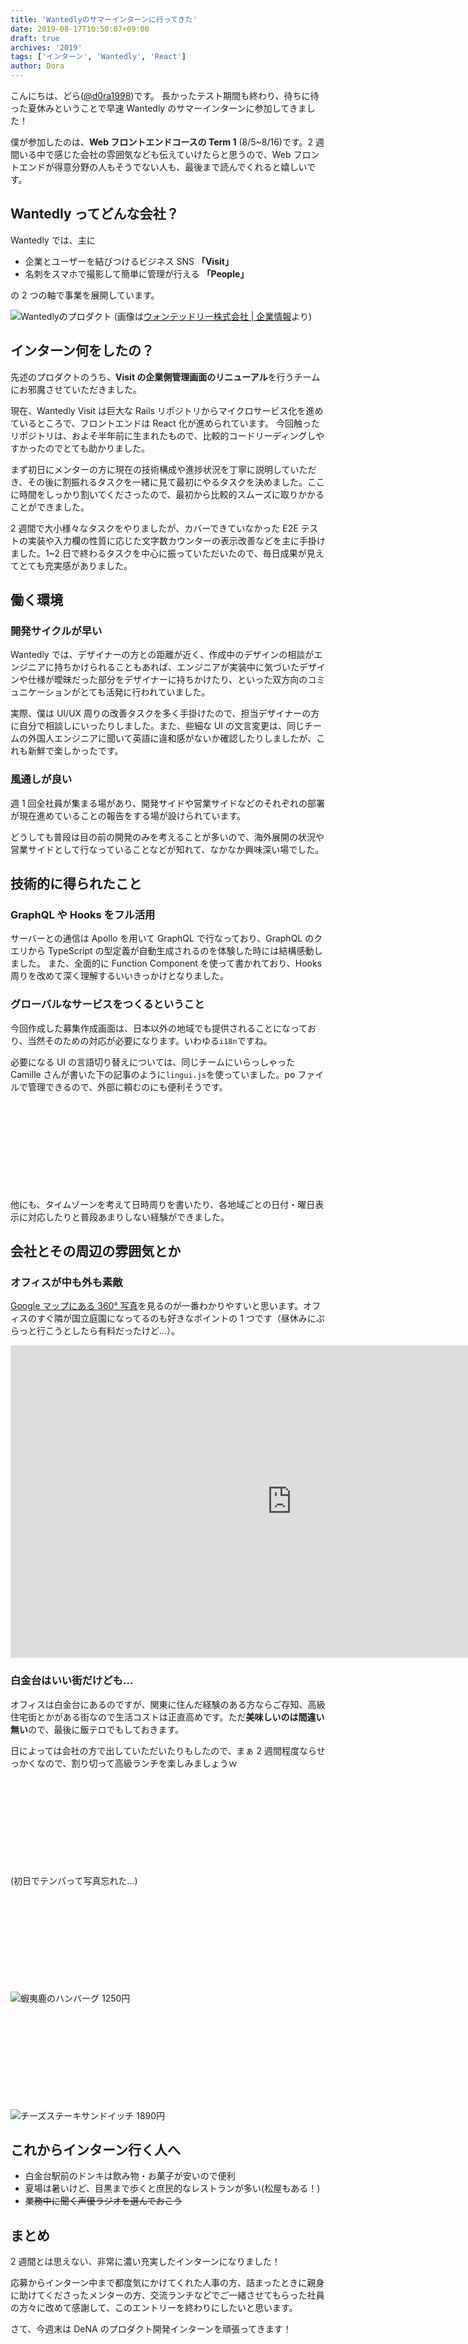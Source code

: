 ```yaml
---
title: 'Wantedlyのサマーインターンに行ってきた'
date: 2019-08-17T10:50:07+09:00
draft: true
archives: '2019'
tags: ['インターン', 'Wantedly', 'React']
author: Dora
---
```


こんにちは、どら([@d0ra1998](https://twitter.com/d0ra1998/))です。
長かったテスト期間も終わり、待ちに待った夏休みということで早速 Wantedly のサマーインターンに参加してきました！

僕が参加したのは、**Web フロントエンドコースの Term 1** (8/5~8/16)です。2 週間いる中で感じた会社の雰囲気なども伝えていけたらと思うので、Web フロントエンドが得意分野の人もそうでない人も、最後まで読んでくれると嬉しいです。

## Wantedly ってどんな会社？

Wantedly では、主に

- 企業とユーザーを結びつけるビジネス SNS **「Visit」**
- 名刺をスマホで撮影して簡単に管理が行える **「People」**

の 2 つの軸で事業を展開しています。

![Wantedlyのプロダクト](./wantedlyinc-1.png)
(画像は[ウォンテッドリー株式会社 | 企業情報](https://wantedlyinc.com/ja)より)

## インターン何をしたの？

先述のプロダクトのうち、**Visit の企業側管理画面のリニューアル**を行うチームにお邪魔させていただきました。

現在、Wantedly Visit は巨大な Rails リポジトリからマイクロサービス化を進めているところで、フロントエンドは React 化が進められています。
今回触ったリポジトリは、およそ半年前に生まれたもので、比較的コードリーディングしやすかったのでとても助かりました。

まず初日にメンターの方に現在の技術構成や進捗状況を丁寧に説明していただき、その後に割振れるタスクを一緒に見て最初にやるタスクを決めました。ここに時間をしっかり割いてくださったので、最初から比較的スムーズに取りかかることができました。

2 週間で大小様々なタスクをやりましたが、カバーできていなかった E2E テストの実装や入力欄の性質に応じた文字数カウンターの表示改善などを主に手掛けました。1~2 日で終わるタスクを中心に振っていただいたので、毎日成果が見えてとても充実感がありました。

## 働く環境

### 開発サイクルが早い

Wantedly では、デザイナーの方との距離が近く、作成中のデザインの相談がエンジニアに持ちかけられることもあれば、エンジニアが実装中に気づいたデザインや仕様が曖昧だった部分をデザイナーに持ちかけたり、といった双方向のコミュニケーションがとても活発に行われていました。

実際、僕は UI/UX 周りの改善タスクを多く手掛けたので、担当デザイナーの方に自分で相談しにいったりしました。また、些細な UI の文言変更は、同じチームの外国人エンジニアに聞いて英語に違和感がないか確認したりしましたが、これも新鮮で楽しかったです。

### 風通しが良い

週 1 回全社員が集まる場があり、開発サイドや営業サイドなどのそれぞれの部署が現在進めていることの報告をする場が設けられています。

どうしても普段は目の前の開発のみを考えることが多いので、海外展開の状況や営業サイドとして行なっていることなどが知れて、なかなか興味深い場でした。

## 技術的に得られたこと

### GraphQL や Hooks をフル活用

サーバーとの通信は Apollo を用いて GraphQL で行なっており、GraphQL のクエリから TypeScript の型定義が自動生成されるのを体験した時には結構感動しました。
また、全面的に Function Component を使って書かれており、Hooks 周りを改めて深く理解するいいきっかけとなりました。

### グローバルなサービスをつくるということ

今回作成した募集作成画面は、日本以外の地域でも提供されることになっており、当然そのための対応が必要になります。いわゆる`i18n`ですね。

必要になる UI の言語切り替えについては、同じチームにいらっしゃった Camille さんが書いた下の記事のように`lingui.js`を使っていました。po ファイルで管理できるので、外部に頼むのにも便利そうです。

<div class="iframely-embed"><div class="iframely-responsive" style="height: 140px; padding-bottom: 0;"><a href="https://medium.com/wantedly-engineering/introduce-multi-language-support-in-a-typescript-react-app-with-lingui-js-f335efcf80d6" data-iframely-url="//cdn.iframe.ly/ypbEAby?iframe=card-small"></a></div></div>

他にも、タイムゾーンを考えて日時周りを書いたり、各地域ごとの日付・曜日表示に対応したりと普段あまりしない経験ができました。

## 会社とその周辺の雰囲気とか

### オフィスが中も外も素敵

[Google マップにある 360° 写真](https://www.google.co.jp/maps/place/%E3%82%A6%E3%82%A9%E3%83%B3%E3%83%86%E3%83%83%E3%83%89%E3%83%AA%E3%83%BC/@35.6396908,139.7221555,3a,75y,80h,90t/data=!3m8!1e1!3m6!1sAF1QipOJ_qCMPL9n7L094lDYLT0C1LNd7T8g-mlr2whS!2e10!3e11!6shttps:%2F%2Flh5.googleusercontent.com%2Fp%2FAF1QipOJ_qCMPL9n7L094lDYLT0C1LNd7T8g-mlr2whS%3Dw203-h100-k-no-pi-0-ya169.9004-ro-0-fo100!7i13312!8i6656!4m5!3m4!1s0x35441d89d7421c9f:0xd7cd585ac9104934!8m2!3d35.639698!4d139.722177)を見るのが一番わかりやすいと思います。オフィスのすぐ隣が国立庭園になってるのも好きなポイントの 1 つです（昼休みにぷらっと行こうとしたら有料だったけど…）。

<div class="iframe_base">
<iframe src="https://www.google.com/maps/embed?pb=!4v1566210718537!6m8!1m7!1sCAoSLEFGMVFpcE9KX3FDTVBMOW43TDA5NGxEWUxUMEMxTE5kN1Q4Zy1tbHIyd2hT!2m2!1d35.63969081671274!2d139.7221555209351!3f80!4f0!5f0.7820865974627469" width="900" height="500" frameborder="0" style="border:0" allowfullscreen></iframe>
</div>

### 白金台はいい街だけども…

オフィスは白金台にあるのですが、関東に住んだ経験のある方ならご存知、高級住宅街とかがある街なので生活コストは正直高めです。ただ**美味しいのは間違い無い**ので、最後に飯テロでもしておきます。

日によっては会社の方で出していただいたりもしたので、まぁ 2 週間程度ならせっかくなので、割り切って高級ランチを楽しみましょうｗ

<div class="iframely-embed"><div class="iframely-responsive" style="height: 140px; padding-bottom: 0;"><a href="https://retty.me/area/PRE13/ARE14/SUB1404/100000006748/" data-iframely-url="//cdn.iframe.ly/jiDQOS5"></a></div></div>

(初日でテンパって写真忘れた…)

<div class="iframely-embed"><div class="iframely-responsive" style="height: 140px; padding-bottom: 0;"><a href="https://retty.me/area/PRE13/ARE14/SUB1404/100000731024/" data-iframely-url="//cdn.iframe.ly/m4FxfiI"></a></div></div>

![蝦夷鹿のハンバーグ 1250円](./lunch_bistro_saru.jpg)

<div class="iframely-embed"><div class="iframely-responsive" style="height: 140px; padding-bottom: 0;"><a href="https://retty.me/area/PRE13/ARE7/SUB701/100001248074/" data-iframely-url="//cdn.iframe.ly/WaN6OeJ"></a></div></div>

![チーズステーキサンドイッチ 1890円](./lunch_day_and_night.jpg)

## これからインターン行く人へ

- 白金台駅前のドンキは飲み物・お菓子が安いので便利
- 夏場は暑いけど、目黒まで歩くと庶民的なレストランが多い(松屋もある！)
- ~~業務中に聞く声優ラジオを選んでおこう~~

## まとめ

2 週間とは思えない、非常に濃い充実したインターンになりました！

応募からインターン中まで都度気にかけてくれた人事の方、詰まったときに親身に助けてくださったメンターの方、交流ランチなどでご一緒させてもらった社員の方々に改めて感謝して、このエントリーを終わりにしたいと思います。

さて、今週末は DeNA のプロダクト開発インターンを頑張ってきます！

<script async src="//cdn.iframe.ly/embed.js" charset="utf-8"></script>
